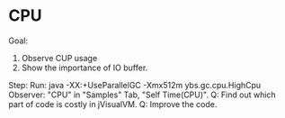 CPU
==
Goal:
1. Observe CUP usage
2. Show the importance of IO buffer.

Step:
Run: java -XX:+UseParallelGC -Xmx512m ybs.gc.cpu.HighCpu
Observer: 
	"CPU" in "Samples" Tab, "Self Time(CPU)".
	Q: Find out which part of code is costly in jVisualVM.
	Q: Improve the code.